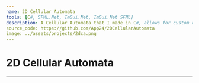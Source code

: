 ```yaml
---
name: 2D Cellular Automata
tools: [C#, SFML.Net, ImGui.Net, ImGui.Net SFML]
description: A Cellular Automata that I made in C#, allows for custom rule sets and comes with presets.
source_code: https://github.com/App24/2DCellularAutomata
image: ../assets/projects/2dca.png
---
```


# 2D Cellular Automata

---